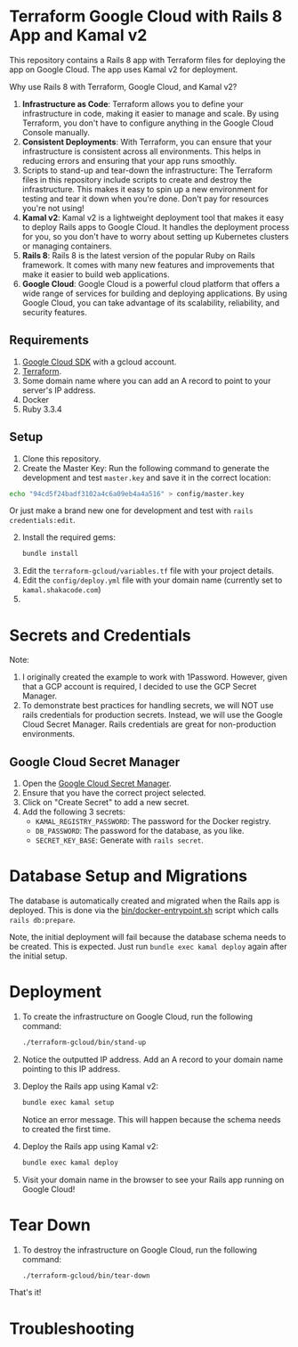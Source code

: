 # Terraform Google Cloud with Rails 8 App and Kamal v2
This repository contains a Rails 8 app with Terraform files for deploying the app on Google Cloud. The app uses Kamal v2 for deployment.

Why use Rails 8 with Terraform, Google Cloud, and Kamal v2?
1. **Infrastructure as Code**: Terraform allows you to define your infrastructure in code, making it easier to manage and scale. By using Terraform, you don't have to configure anything in the Google Cloud Console manually.
2. **Consistent Deployments**: With Terraform, you can ensure that your infrastructure is consistent across all environments. This helps in reducing errors and ensuring that your app runs smoothly.
3. Scripts to stand-up and tear-down the infrastructure: The Terraform files in this repository include scripts to create and destroy the infrastructure. This makes it easy to spin up a new environment for testing and tear it down when you're done. Don't pay for resources you're not using!
4. **Kamal v2**: Kamal v2 is a lightweight deployment tool that makes it easy to deploy Rails apps to Google Cloud. It handles the deployment process for you, so you don't have to worry about setting up Kubernetes clusters or managing containers.
5. **Rails 8**: Rails 8 is the latest version of the popular Ruby on Rails framework. It comes with many new features and improvements that make it easier to build web applications.
6. **Google Cloud**: Google Cloud is a powerful cloud platform that offers a wide range of services for building and deploying applications. By using Google Cloud, you can take advantage of its scalability, reliability, and security features.


## Requirements

1. [Google Cloud SDK](https://cloud.google.com/sdk/docs/install) with a gcloud account.
2. [Terraform](https://learn.hashicorp.com/tutorials/terraform/install-cli).
3. Some domain name where you can add an A record to point to your server's IP address.
3. Docker
4. Ruby 3.3.4

## Setup
1. Clone this repository.
2. Create the Master Key: Run the following command to generate the development and test `master.key` and save it in the correct location:
  ```bash
  echo "94cd5f24badf3102a4c6a09eb4a4a516" > config/master.key
  ```
  Or just make a brand new one for development and test with `rails credentials:edit`.

2. Install the required gems:
   ```bash
   bundle install
   ```
3. Edit the `terraform-gcloud/variables.tf` file with your project details. 
4. Edit the `config/deploy.yml` file with your domain name (currently set to `kamal.shakacode.com`)
5. 


# Secrets and Credentials
Note: 
1. I originally created the example to work with 1Password. However, given that a GCP account is required, I decided to use the GCP Secret Manager.
2. To demonstrate best practices for handling secrets, we will NOT use rails credentials for production secrets. Instead, we will use the Google Cloud Secret Manager. Rails credentials are great for non-production environments.

## Google Cloud Secret Manager

1. Open the [Google Cloud Secret Manager](https://console.cloud.google.com/security/secret-manager).
2. Ensure that you have the correct project selected.
3. Click on "Create Secret" to add a new secret.
4. Add the following 3 secrets:
   - `KAMAL_REGISTRY_PASSWORD`: The password for the Docker registry.
   - `DB_PASSWORD`: The password for the database, as you like. 
   - `SECRET_KEY_BASE`: Generate with `rails secret`. 

# Database Setup and Migrations
The database is automatically created and migrated when the Rails app is deployed. This is done via the [bin/docker-entrypoint.sh](bin/docker-entrypoint.sh) script which calls `rails db:prepare`.

Note, the initial deployment will fail because the database schema needs to be created. This is expected. Just run `bundle exec kamal deploy` again after the initial setup.

# Deployment

1. To create the infrastructure on Google Cloud, run the following command:
   ```bash
   ./terraform-gcloud/bin/stand-up
   ```
2. Notice the outputted IP address. Add an A record to your domain name pointing to this IP address.
3. Deploy the Rails app using Kamal v2:
   ```bash
   bundle exec kamal setup
   ```
   Notice an error message. This will happen because the schema needs to created the first time.
4. Deploy the Rails app using Kamal v2:
   ```bash
   bundle exec kamal deploy
   ```

4. Visit your domain name in the browser to see your Rails app running on Google Cloud!  

# Tear Down

1. To destroy the infrastructure on Google Cloud, run the following command:
   ```bash
   ./terraform-gcloud/bin/tear-down
   ```
That's it!



# Troubleshooting
